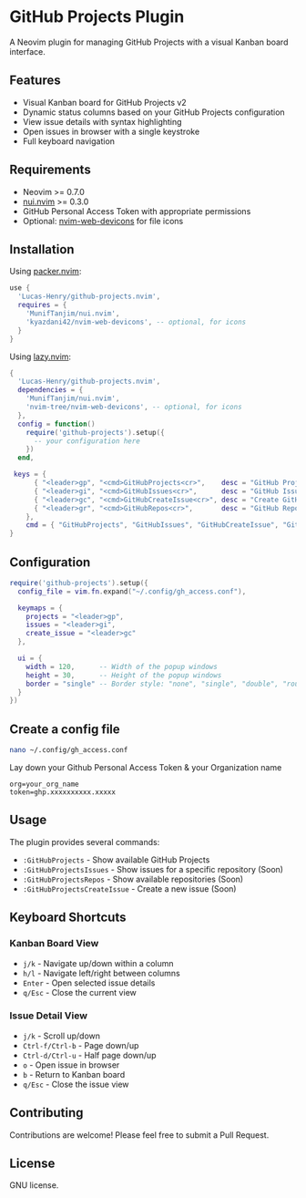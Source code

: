 # GitHub Projects Plugin

A Neovim plugin for managing GitHub Projects with a visual Kanban board interface.

## Features

- Visual Kanban board for GitHub Projects v2
- Dynamic status columns based on your GitHub Projects configuration
- View issue details with syntax highlighting
- Open issues in browser with a single keystroke
- Full keyboard navigation

## Requirements

- Neovim >= 0.7.0
- [nui.nvim](https://github.com/MunifTanjim/nui.nvim) >= 0.3.0
- GitHub Personal Access Token with appropriate permissions
- Optional: [nvim-web-devicons](https://github.com/kyazdani42/nvim-web-devicons) for file icons

## Installation

Using [packer.nvim](https://github.com/wbthomason/packer.nvim):

```lua
use {
  'Lucas-Henry/github-projects.nvim',
  requires = {
    'MunifTanjim/nui.nvim',
    'kyazdani42/nvim-web-devicons', -- optional, for icons
  }
}
```

Using [lazy.nvim](https://github.com/folke/lazy.nvim):

```lua
{
  'Lucas-Henry/github-projects.nvim',
  dependencies = {
    'MunifTanjim/nui.nvim',
    'nvim-tree/nvim-web-devicons', -- optional, for icons
  },
  config = function()
    require('github-projects').setup({
      -- your configuration here
    })
  end,

 keys = {
      { "<leader>gp", "<cmd>GitHubProjects<cr>",    desc = "GitHub Projects" },
      { "<leader>gi", "<cmd>GitHubIssues<cr>",      desc = "GitHub Issues" },
      { "<leader>gc", "<cmd>GitHubCreateIssue<cr>", desc = "Create GitHub Issue" },
      { "<leader>gr", "<cmd>GitHubRepos<cr>",       desc = "GitHub Repositories" },
    },
    cmd = { "GitHubProjects", "GitHubIssues", "GitHubCreateIssue", "GitHubRepos" }
}
```

## Configuration

```lua
require('github-projects').setup({
  config_file = vim.fn.expand("~/.config/gh_access.conf"),

  keymaps = {
    projects = "<leader>gp",
    issues = "<leader>gi",
    create_issue = "<leader>gc"
  },

  ui = {
    width = 120,      -- Width of the popup windows
    height = 30,      -- Height of the popup windows
    border = "single" -- Border style: "none", "single", "double", "rounded", "solid", "shadow"
  }
})

```

## Create a config file

```bash
nano ~/.config/gh_access.conf
```

Lay down your Github Personal Access Token & your Organization name

```
org=your_org_name
token=ghp.xxxxxxxxxx.xxxxx
```

## Usage

The plugin provides several commands:

- `:GitHubProjects` - Show available GitHub Projects
- `:GitHubProjectsIssues` - Show issues for a specific repository (Soon)
- `:GitHubProjectsRepos` - Show available repositories (Soon)
- `:GitHubProjectsCreateIssue` - Create a new issue (Soon)

## Keyboard Shortcuts

### Kanban Board View

- `j/k` - Navigate up/down within a column
- `h/l` - Navigate left/right between columns
- `Enter` - Open selected issue details
- `q/Esc` - Close the current view

### Issue Detail View

- `j/k` - Scroll up/down
- `Ctrl-f/Ctrl-b` - Page down/up
- `Ctrl-d/Ctrl-u` - Half page down/up
- `o` - Open issue in browser
- `b` - Return to Kanban board
- `q/Esc` - Close the issue view

## Contributing

Contributions are welcome! Please feel free to submit a Pull Request.

## License

GNU license.

